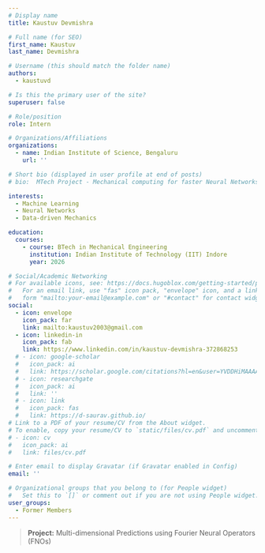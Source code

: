 ```yaml
---
# Display name
title: Kaustuv Devmishra

# Full name (for SEO)
first_name: Kaustuv 
last_name: Devmishra

# Username (this should match the folder name)
authors:
  - kaustuvd

# Is this the primary user of the site?
superuser: false

# Role/position
role: Intern

# Organizations/Affiliations
organizations:
  - name: Indian Institute of Science, Bengaluru
    url: ''

# Short bio (displayed in user profile at end of posts)
# bio:  MTech Project - Mechanical computing for faster Neural Networks

interests:
  - Machine Learning
  - Neural Networks
  - Data-driven Mechanics 

education:
  courses:
    - course: BTech in Mechanical Engineering
      institution: Indian Institute of Technology (IIT) Indore
      year: 2026

# Social/Academic Networking
# For available icons, see: https://docs.hugoblox.com/getting-started/page-builder/#icons
#   For an email link, use "fas" icon pack, "envelope" icon, and a link in the
#   form "mailto:your-email@example.com" or "#contact" for contact widget.
social:
  - icon: envelope
    icon_pack: far
    link: mailto:kaustuv2003@gmail.com
  - icon: linkedin-in
    icon_pack: fab
    link: https://www.linkedin.com/in/kaustuv-devmishra-372868253
  # - icon: google-scholar
  #   icon_pack: ai
  #   link: https://scholar.google.com/citations?hl=en&user=YVDDHiMAAAAJ
  # - icon: researchgate
  #   icon_pack: ai
  #   link: ''
  # - icon: link
  #   icon_pack: fas
  #   link: https://d-saurav.github.io/
# Link to a PDF of your resume/CV from the About widget.
# To enable, copy your resume/CV to `static/files/cv.pdf` and uncomment the lines below.
# - icon: cv
#   icon_pack: ai
#   link: files/cv.pdf

# Enter email to display Gravatar (if Gravatar enabled in Config)
email: ''

# Organizational groups that you belong to (for People widget)
#   Set this to `[]` or comment out if you are not using People widget.
user_groups:
  - Former Members
---
```


> **Project:** Multi-dimensional Predictions using Fourier Neural Operators (FNOs)
